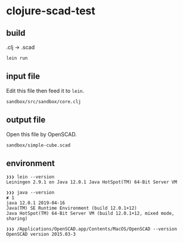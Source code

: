 # clojure-scad-test

## build

.clj -> .scad

```
lein run
```

## input file

Edit this file then feed it to `lein`.

```
sandbox/src/sandbox/core.clj
```

## output file

Open this file by OpenSCAD.

```
sandbox/simple-cube.scad
```


## environment

```
❯❯❯ lein --version
Leiningen 2.9.1 on Java 12.0.1 Java HotSpot(TM) 64-Bit Server VM

❯❯❯ java --version                                                                                                                              ✘ 1
java 12.0.1 2019-04-16
Java(TM) SE Runtime Environment (build 12.0.1+12)
Java HotSpot(TM) 64-Bit Server VM (build 12.0.1+12, mixed mode, sharing)

❯❯❯ /Applications/OpenSCAD.app/Contents/MacOS/OpenSCAD --version
OpenSCAD version 2015.03-3
```
